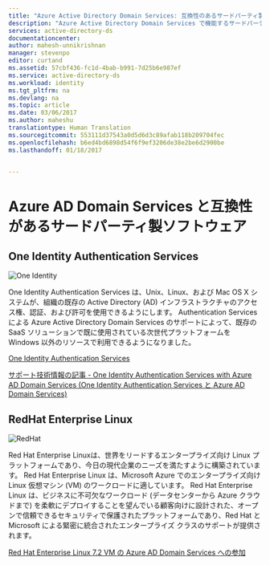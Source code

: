 ```yaml
---
title: "Azure Active Directory Domain Services: 互換性のあるサードパーティ製ソフトウェア | Microsoft Docs"
description: "Azure Active Directory Domain Services で機能するサードパーティ製ソフトウェア"
services: active-directory-ds
documentationcenter: 
author: mahesh-unnikrishnan
manager: stevenpo
editor: curtand
ms.assetid: 57cbf436-fc1d-4bab-b991-7d25b6e987ef
ms.service: active-directory-ds
ms.workload: identity
ms.tgt_pltfrm: na
ms.devlang: na
ms.topic: article
ms.date: 03/06/2017
ms.author: maheshu
translationtype: Human Translation
ms.sourcegitcommit: 553111d37543a0d5d6d3c89afab118b209704fec
ms.openlocfilehash: b6ed4bd6898d54f6f9ef3206de38e2be6d2900be
ms.lasthandoff: 01/18/2017


---
```


# <a name="third-party-software-compatible-with-azure-ad-domain-services"></a>Azure AD Domain Services と互換性があるサードパーティ製ソフトウェア

## <a name="one-identity-authentication-services"></a>One Identity Authentication Services

![One Identity](./media/compatible-software-icons/OneIdentity.png)

One Identity Authentication Services は、Unix、Linux、および Mac OS X システムが、組織の既存の Active Directory (AD) インフラストラクチャのアクセス権、認証、および許可を使用できるようにします。 Authentication Services による Azure Active Directory Domain Services のサポートによって、既存の SaaS ソリューションで既に使用されている次世代プラットフォームを Windows 以外のリソースで利用できるようになりました。

[One Identity Authentication Services](https://www.quest.com/products/authentication-services/)

[サポート技術情報の記事 - One Identity Authentication Services with Azure AD Domain Services (One Identity Authentication Services と Azure AD Domain Services)](https://support.quest.com/authentication-services/kb/208427)


## <a name="redhat-enterprise-linux"></a>RedHat Enterprise Linux

![RedHat](./media/compatible-software-icons/RedHat.png)

Red Hat Enterprise Linuxは、世界をリードするエンタープライズ向け Linux プラットフォームであり、今日の現代企業のニーズを満たすように構築されています。 Red Hat Enterprise Linux は、Microsoft Azure でのエンタープライズ向け Linux 仮想マシン (VM) のワークロードに適しています。 Red Hat Enterprise Linux は、ビジネスに不可欠なワークロード (データセンターから Azure クラウドまで) を柔軟にデプロイすることを望んでいる顧客向けに設計された、オープンで信頼できるセキュリティで保護されたプラットフォームであり、Red Hat と Microsoft による緊密に統合されたエンタープライズ クラスのサポートが提供されます。

[Red Hat Enterprise Linux 7.2 VM の Azure AD Domain Services への参加](active-directory-ds-admin-guide-join-rhel-linux-vm.md)

